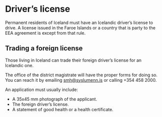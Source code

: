 # Driver’s license

Permanent residents of Iceland must have an Icelandic driver’s license to
drive. A license issued in the Faroe Islands or a country that is party to the
EEA agreement is except from that rule.

## Trading a foreign license

Those living in Iceland can trade their foreign driver’s license for an
Icelandic one.

The office of the district magistrate will have the proper forms for doing so.
You can reach it by emailing [smh@syslumenn.is](mailto:smh@syslumenn.is) or
calling +354 458 2000.

An application must usually include:
- A 35x45 mm photograph of the applicant.
- The foreign driver’s license.
- A statement of good health or a health certificate.

